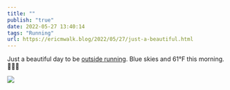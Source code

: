 ```yaml
---
title: ""
publish: "true"
date: 2022-05-27 13:40:14
tags: "Running"
url: https://ericmwalk.blog/2022/05/27/just-a-beautiful.html
---
```


Just a beautiful day to be [outside running](http://www.strava.com/activities/7211639214).  Blue skies and 61°F this morning. 🏃🏻‍♂️


![](https://ericmwalk.blog/uploads/2022/b83ca36c0a.jpg)